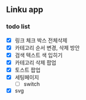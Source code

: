 ## Linku app

### todo list

- [x] 링크 체크 박스 전체삭제
- [x] 카테고리 순서 변경, 삭제 방안
- [x] 검색 텍스트 색 입히기
- [x] 카테고리 삭제 팝업
- [x] 토스트 팝업
- [x] 세팅페이지
  - [ ] switch
- [x] svg
